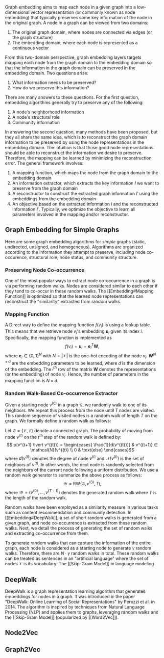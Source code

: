 Graph embedding aims to map each node in a given graph into a low-dimensional vector representation (or commonly known as node embedding) that typically preserves some key information of the node in the original graph. A node in a graph can be viewed from two domains: 

1. The original graph domain, where nodes are connected via edges (or the graph structure)
2. The embedding domain, where each node is represented as a continuous vector

From this two-domain perspective, graph embedding layers targets mapping each node from the graph domain to the embedding domain so that the information in the graph domain can be preserved in the embedding domain. Two questions arise:

1. What information needs to be preserved?
2. How do we preserve this information?

There are many answers to these questions. For the first question, embedding algorithms generally try to preserve any of the following:

1. A node's neighborhood information
2. A node's structural role
3. Community information

In answering the second question, many methods have been proposed, but they all share the same idea, which is to reconstruct the graph domain information to be preserved by using the node representations in the embedding domain. The intuition is that those good node representations should be able to reconstruct the information we desire to preserve. Therefore, the mapping can be learned by minimizing the reconstruction error. The general framework involves:

1. A mapping function, which maps the node from the graph domain to the embedding domain
2. An information extractor, which extracts the key information $I$ we want to preserve from the graph domain
3. A reconstructor to construct the extracted graph information $I'$ using the embeddings from the embedding domain
4. An objective based on the extracted information $I$ and the reconstructed information $I'$. Typically, we optimize the objective to learn all parameters involved in the mapping and/or reconstructor.
## Graph Embedding for Simple Graphs

Here are some graph embedding algorithms for *simple* graphs (static, undirected, unsigned, and homogeneous). Algorithms are organized according to the information they attempt to preserve, including node co-occurence, structural role, node status, and community structure.
### Preserving Node Co-occurrence

One of the most popular ways to extract node co-occurrence in a graph is via performing random walks. Nodes are considered similar to each other if they tend to co-occur in these random walks. The [[Embedding#Mapping Function]] is optimized so that the learned node representations can reconstruct the "similarity" extracted from random walks.

### Mapping Function

A Direct way to define the mapping function $f(v_i)$ is using a lookup table. This means that we retrieve node $v_i$'s embedding $\textbf{u}_i$ given its index $i$. Specifically, the mapping function is implemented as $$ f(v_i) = \textbf{u}_i = \textbf{e}_i^\text{T}\textbf{W}, $$ where $\textbf{e}_i ∈ \{0,1\}^N$  with $N = |\mathcal{V}|$ is the one-hot encoding of the node $v_i$. $\textbf{W}^{N\times d}$ are the embedding parameters to be learned, where $d$ is the dimension of the embedding. The $i^{th}$ row of the matrix $\textbf{W}$ denotes the representations (or the embedding) of node $v_i$. Hence, the number of parameters in the mapping function is $N\times d$.

### Random Walk-Based Co-occurrence Extractor

Given a starting node $v^{(0)}$ in a graph $\mathcal{G}$, we randomly walk to one of its neighbors. We repeat this process from the node until $T$ nodes are visited. This random sequence of visited nodes is a random walk of length $T$ on the graph. We formally define a random walk as follows:

Let $\mathcal{G} = \{\mathcal{V}, \mathcal{E}\}$ denote a connected graph. The probability of moving from node $v^{(t)}$ on the $t^{th}$ step of the random walk is defined by: $$ p(v^{t+1} \lvert v^{(t)}) = \begin{cases}
\frac{1}{d(v^{(t)})} & v^{(t+1)} ∈ \mathcal{N}(v^{(t)} \\
0 & \text{else}
\end{cases}$$where $d(v^{(t)})$ denotes the degree of node $v^{(t)}$ and $\mathcal{N}(v^{(t)})$ is the set of neighbors of $v^{(t)}$. In other words, the next node is randomly selected from the neighbors of the current node following a uniform distribution. We use a random walk generator to summarize the above process as follows: $$ \mathcal{W} = \text{RW}(\mathcal{G}, v^{(0)}, T),$$where $\mathcal{W} = (v^{(0)}, \ldots, v^{(T-1)})$ denotes the generated random walk where $T$ is the length of the random walk.

Random walks have been employed as a similarity measure in various tasks such as content recommendation and community detection. In [[Embedding#DeepWalk]], a set of short random walks is generated from a given graph, and node co-occurrence is extracted from these random walks. Next, we detail the process of generating the set of random walks and extracting co-occurrence from them.

To generate random walks that can capture the information of the entire graph, each node is considered as a starting node to generate $\gamma$ random walks. Therefore, there are $N\cdot\gamma$ random walks in total. These random walks can be treated as sentences in an "artificial language" where the set of nodes $\mathcal{V}$ is its vocabulary. The [[Skip-Gram Model]] in language modeling

## DeepWalk

DeepWalk is a graph representation learning algorithm that generates embeddings for nodes in a graph. It was introduced in the paper "DeepWalk: Online Learning of Social Representations" by Perozzi et al. in 2014. The algorithm is inspired by techniques from Natural Language Processing (NLP) and applies them to graphs, leveraging random walks and the [[Skip-Gram Model]] (popularized by [[Word2Vec]]).
## Node2Vec

## Graph2Vec
